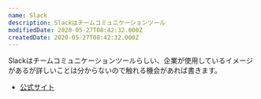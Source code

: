 ```yaml
---
name: Slack
description: Slackはチームコミュニケーションツール
modifiedDate: 2020-05-27T08:42:32.000Z
createdDate: 2020-05-27T08:42:32.000Z
---
```


Slackはチームコミュニケーションツールらしい、企業が使用しているイメージがあるが詳しいことは分からないので触れる機会があれば書きます。

- [公式サイト](https://slack.com/intl/ja-jp/features)
